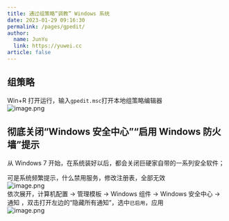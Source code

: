 ```yaml
---
title: 通过组策略“调教” Windows 系统
date: 2023-01-29 09:16:30
permalink: /pages/gpedit/
author: 
  name: JunYu
  link: https://yuwei.cc
article: false
---
```

## 组策略
Win+R 打开运行，输入`gpedit.msc`打开本地组策略编辑器  
![image.png](https://f.pz.al/pzal/2023/01/29/738e1baba6fba.png)

## 彻底关闭“Windows 安全中心”“启用 Windows 防火墙”提示
从 Windows 7 开始，在系统装好以后，都会关闭巨硬家自带的一系列安全软件；

可是系统频繁提示，什么禁用服务，修改注册表，全部无效  
![image.png](https://f.pz.al/pzal/2023/01/29/60b5c174672a1.png)  
依次展开，计算机配置 -> 管理模板 -> Windows 组件 -> Windows 安全中心 -> 通知 ，双击打开左边的“隐藏所有通知”，选中`已启用`，应用  
![image.png](https://f.pz.al/pzal/2023/01/29/0a92d760fc9ac.png)
